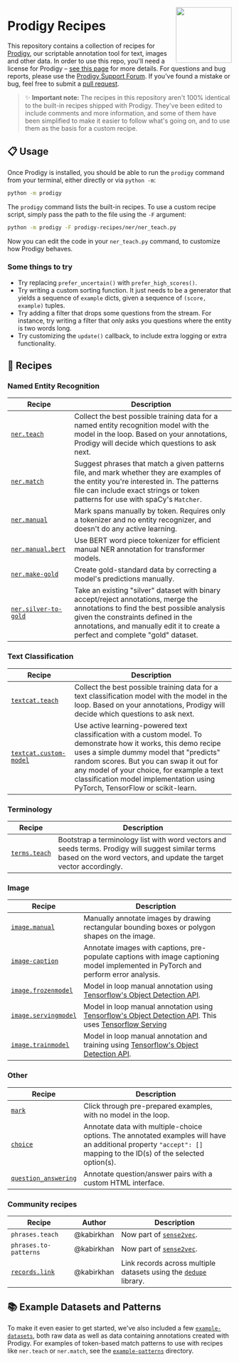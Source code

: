 <a href="https://explosion.ai"><img src="https://explosion.ai/assets/img/logo.svg" width="125" height="125" align="right" /></a>

# Prodigy Recipes

This repository contains a collection of recipes for [Prodigy](https://prodi.gy),
our scriptable annotation tool for text, images and other data. In order to use
this repo, you'll need a license for Prodigy –
[see this page](https://prodi.gy/buy) for more details. For questions and bug
reports, please use the [Prodigy Support Forum](https://support.prodi.gy). If
you've found a mistake or bug, feel free to submit a
[pull request](https://github.com/explosion/prodigy-recipes/pulls).

> ✨ **Important note:** The recipes in this repository aren't 100% identical to
> the built-in recipes shipped with Prodigy. They've been edited to include
> comments and more information, and some of them have been simplified to make
> it easier to follow what's going on, and to use them as the basis for a
> custom recipe.

## 📋 Usage

Once Prodigy is installed, you should be able to run the `prodigy` command from
your terminal, either directly or via `python -m`:

```bash
python -m prodigy
```

The `prodigy` command lists the built-in recipes. To use a custom recipe script,
simply pass the path to the file using the `-F` argument:

```bash
python -m prodigy -F prodigy-recipes/ner/ner_teach.py
```

Now you can edit the code in your `ner_teach.py` command, to customize how
Prodigy behaves.

### Some things to try

- Try replacing `prefer_uncertain()` with `prefer_high_scores()`.
- Try writing a custom sorting function. It just needs to be a generator that
  yields a sequence of `example` dicts, given a sequence of `(score, example)` tuples.
- Try adding a filter that drops some questions from the stream. For instance,
  try writing a filter that only asks you questions where the entity is two
  words long.
- Try customizing the `update()` callback, to include extra logging or extra
  functionality.

## 🍳 Recipes

### Named Entity Recognition

| Recipe                                               | Description                                                                                                                                                                                                                                               |
| ---------------------------------------------------- | --------------------------------------------------------------------------------------------------------------------------------------------------------------------------------------------------------------------------------------------------------- |
| [`ner.teach`](ner/ner_teach.py)                      | Collect the best possible training data for a named entity recognition model with the model in the loop. Based on your annotations, Prodigy will decide which questions to ask next.                                                                      |
| [`ner.match`](ner/ner_match.py)                      | Suggest phrases that match a given patterns file, and mark whether they are examples of the entity you're interested in. The patterns file can include exact strings or token patterns for use with spaCy's `Matcher`.                                    |
| [`ner.manual`](ner/ner_manual.py)                    | Mark spans manually by token. Requires only a tokenizer and no entity recognizer, and doesn't do any active learning.                                                                                                                                     |
| [`ner.manual.bert`](other/transformers_tokenizerspy) | Use BERT word piece tokenizer for efficient manual NER annotation for transformer models.                                                                                                                                                                 |
| [`ner.make-gold`](ner/ner_make-gold.py)              | Create gold-standard data by correcting a model's predictions manually.                                                                                                                                                                                   |
| [`ner.silver-to-gold`](ner/ner_silver_to_gold.py)    | Take an existing "silver" dataset with binary accept/reject annotations, merge the annotations to find the best possible analysis given the constraints defined in the annotations, and manually edit it to create a perfect and complete "gold" dataset. |

### Text Classification

| Recipe                                                    | Description                                                                                                                                                                                                                                                                                                                         |
| --------------------------------------------------------- | ----------------------------------------------------------------------------------------------------------------------------------------------------------------------------------------------------------------------------------------------------------------------------------------------------------------------------------- |
| [`textcat.teach`](textcat/textcat_teach.py)               | Collect the best possible training data for a text classification model with the model in the loop. Based on your annotations, Prodigy will decide which questions to ask next.                                                                                                                                                     |
| [`textcat.custom-model`](textcat/textcat_custom_model.py) | Use active learning-powered text classification with a custom model. To demonstrate how it works, this demo recipe uses a simple dummy model that "predicts" random scores. But you can swap it out for any model of your choice, for example a text classification model implementation using PyTorch, TensorFlow or scikit-learn. |

### Terminology

| Recipe                                | Description                                                                                                                                                             |
| ------------------------------------- | ----------------------------------------------------------------------------------------------------------------------------------------------------------------------- |
| [`terms.teach`](terms/terms_teach.py) | Bootstrap a terminology list with word vectors and seeds terms. Prodigy will suggest similar terms based on the word vectors, and update the target vector accordingly. |

### Image

| Recipe                                                      | Description                                                                                                                                                                                                                         |
| ----------------------------------------------------------- | ----------------------------------------------------------------------------------------------------------------------------------------------------------------------------------------------------------------------------------- |
| [`image.manual`](image/image_manual.py)                     | Manually annotate images by drawing rectangular bounding boxes or polygon shapes on the image.                                                                                                                                      |
| [`image-caption`](image/image_caption/image_caption.py)     | Annotate images with captions, pre-populate captions with image captioning model implemented in PyTorch and perform error analysis.                                                                                                 |
| [`image.frozenmodel`](image/tf_odapi/image_frozen_model.py) | Model in loop manual annotation using [Tensorflow's Object Detection API](https://github.com/tensorflow/models/tree/master/research/object_detection).                                                                              |
| [`image.servingmodel`](image/tf_odapi/image_tf_serving.py)  | Model in loop manual annotation using [Tensorflow's Object Detection API](https://github.com/tensorflow/models/tree/master/research/object_detection). This uses [Tensorflow Serving](https://www.tensorflow.org/tfx/guide/serving) |
| [`image.trainmodel`](image/tf_odapi/image_train.py)         | Model in loop manual annotation and training using [Tensorflow's Object Detection API](https://github.com/tensorflow/models/tree/master/research/object_detection).                                                                 |

### Other

| Recipe                                              | Description                                                                                                                                                        |
| --------------------------------------------------- | ------------------------------------------------------------------------------------------------------------------------------------------------------------------ |
| [`mark`](other/mark.py)                             | Click through pre-prepared examples, with no model in the loop.                                                                                                    |
| [`choice`](other/choice.py)                         | Annotate data with multiple-choice options. The annotated examples will have an additional property `"accept": []` mapping to the ID(s) of the selected option(s). |
| [`question_answering`](other/question_answering.py) | Annotate question/answer pairs with a custom HTML interface.                                                                                                       |

### Community recipes

| Recipe                           | Author     | Description                                                                                             |
| -------------------------------- | ---------- | ------------------------------------------------------------------------------------------------------- |
| `phrases.teach`                  | @kabirkhan | Now part of [`sense2vec`](https://github.com/explosion/sense2vec).                                      |
| `phrases.to-patterns`            | @kabirkhan | Now part of [`sense2vec`](https://github.com/explosion/sense2vec).                                      |
| [`records.link`](contrib/dedupe) | @kabirkhan | Link records across multiple datasets using the [`dedupe`](https://github.com/dedupeio/dedupe) library. |

## 📚 Example Datasets and Patterns

To make it even easier to get started, we've also included a few
[`example-datasets`](example-datasets), both raw data as well as data containing
annotations created with Prodigy. For examples of token-based match patterns to
use with recipes like `ner.teach` or `ner.match`, see the
[`example-patterns`](example-patterns) directory.
